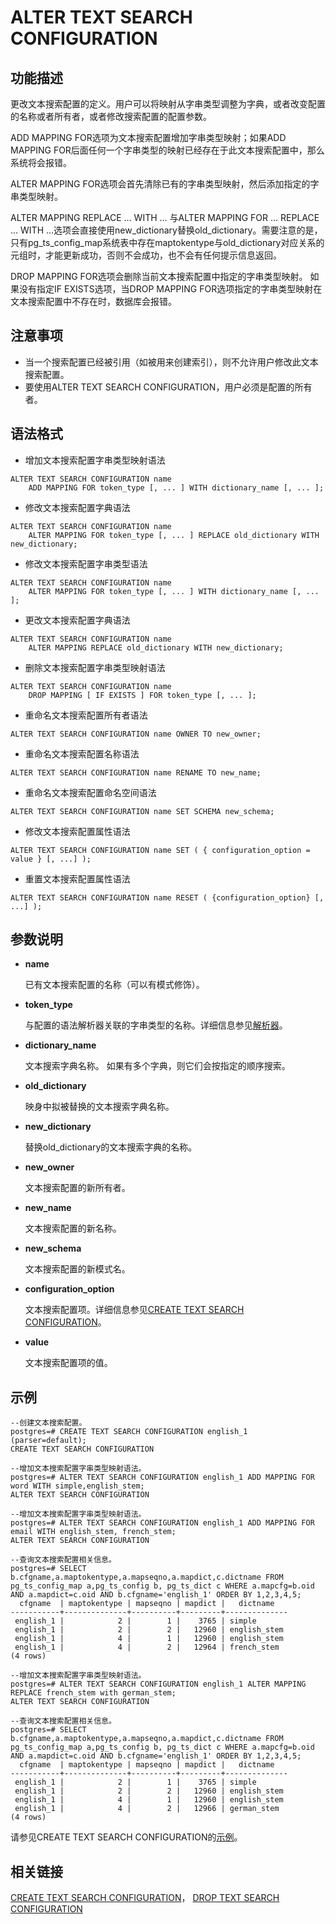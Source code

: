 # ALTER TEXT SEARCH CONFIGURATION<a name="ZH-CN_TOPIC_0242370543"></a>

## 功能描述<a name="zh-cn_topic_0237122079_zh-cn_topic_0059778328_s9adfe253d8074dff8561df762ecd7460"></a>

更改文本搜索配置的定义。用户可以将映射从字串类型调整为字典，或者改变配置的名称或者所有者，或者修改搜索配置的配置参数。

ADD MAPPING FOR选项为文本搜索配置增加字串类型映射；如果ADD MAPPING FOR后面任何一个字串类型的映射已经存在于此文本搜索配置中，那么系统将会报错。

ALTER MAPPING FOR选项会首先清除已有的字串类型映射，然后添加指定的字串类型映射。

ALTER MAPPING REPLACE ... WITH ... 与ALTER MAPPING FOR ... REPLACE ... WITH ...选项会直接使用new\_dictionary替换old\_dictionary。需要注意的是，只有pg\_ts\_config\_map系统表中存在maptokentype与old\_dictionary对应关系的元组时，才能更新成功，否则不会成功，也不会有任何提示信息返回。

DROP MAPPING FOR选项会删除当前文本搜索配置中指定的字串类型映射。 如果没有指定IF EXISTS选项，当DROP MAPPING FOR选项指定的字串类型映射在文本搜索配置中不存在时，数据库会报错。

## 注意事项<a name="zh-cn_topic_0237122079_zh-cn_topic_0059778328_s269e65b549b14fc7b0350b5ff9c25722"></a>

-   当一个搜索配置已经被引用（如被用来创建索引），则不允许用户修改此文本搜索配置。
-   要使用ALTER TEXT SEARCH CONFIGURATION，用户必须是配置的所有者。

## 语法格式<a name="zh-cn_topic_0237122079_zh-cn_topic_0059778328_s4d87827fb0cf409aabcd17379f82b1c3"></a>

-   增加文本搜索配置字串类型映射语法

```
ALTER TEXT SEARCH CONFIGURATION name 
    ADD MAPPING FOR token_type [, ... ] WITH dictionary_name [, ... ];
```

-   修改文本搜索配置字典语法

```
ALTER TEXT SEARCH CONFIGURATION name 
    ALTER MAPPING FOR token_type [, ... ] REPLACE old_dictionary WITH new_dictionary;
```

-   修改文本搜索配置字串类型语法

```
ALTER TEXT SEARCH CONFIGURATION name
    ALTER MAPPING FOR token_type [, ... ] WITH dictionary_name [, ... ];
```

-   更改文本搜索配置字典语法

```
ALTER TEXT SEARCH CONFIGURATION name
    ALTER MAPPING REPLACE old_dictionary WITH new_dictionary;
```

-   删除文本搜索配置字串类型映射语法

```
ALTER TEXT SEARCH CONFIGURATION name
    DROP MAPPING [ IF EXISTS ] FOR token_type [, ... ];
```

-   重命名文本搜索配置所有者语法

```
ALTER TEXT SEARCH CONFIGURATION name OWNER TO new_owner;
```

-   重命名文本搜索配置名称语法

```
ALTER TEXT SEARCH CONFIGURATION name RENAME TO new_name;
```

-   重命名文本搜索配置命名空间语法

```
ALTER TEXT SEARCH CONFIGURATION name SET SCHEMA new_schema;
```

-   修改文本搜索配置属性语法

```
ALTER TEXT SEARCH CONFIGURATION name SET ( { configuration_option = value } [, ...] );
```

-   重置文本搜索配置属性语法

```
ALTER TEXT SEARCH CONFIGURATION name RESET ( {configuration_option} [, ...] );
```

## 参数说明<a name="zh-cn_topic_0237122079_zh-cn_topic_0059778328_sf1c3321032274c75b33ec6927629ba5a"></a>

-   **name**

    已有文本搜索配置的名称（可以有模式修饰）。

-   **token\_type**

    与配置的语法解析器关联的字串类型的名称。详细信息参见[解析器](解析器.md#ZH-CN_TOPIC_0242370496)。

-   **dictionary\_name**

    文本搜索字典名称。 如果有多个字典，则它们会按指定的顺序搜索。

-   **old\_dictionary**

    映身中拟被替换的文本搜索字典名称。

-   **new\_dictionary**

    替换old\_dictionary的文本搜索字典的名称。

-   **new\_owner**

    文本搜索配置的新所有者。

-   **new\_name**

    文本搜索配置的新名称。

-   **new\_schema**

    文本搜索配置的新模式名。

-   **configuration\_option**

    文本搜索配置项。详细信息参见[CREATE TEXT SEARCH CONFIGURATION](CREATE-TEXT-SEARCH-CONFIGURATION.md#ZH-CN_TOPIC_0242370585)。

-   **value**

    文本搜索配置项的值。


## 示例<a name="zh-cn_topic_0237122079_zh-cn_topic_0059778328_s5e2c22ccd01e485788ada368262a3447"></a>

```
--创建文本搜索配置。
postgres=# CREATE TEXT SEARCH CONFIGURATION english_1 (parser=default);
CREATE TEXT SEARCH CONFIGURATION

--增加文本搜索配置字串类型映射语法。
postgres=# ALTER TEXT SEARCH CONFIGURATION english_1 ADD MAPPING FOR word WITH simple,english_stem;
ALTER TEXT SEARCH CONFIGURATION

--增加文本搜索配置字串类型映射语法。
postgres=# ALTER TEXT SEARCH CONFIGURATION english_1 ADD MAPPING FOR email WITH english_stem, french_stem;
ALTER TEXT SEARCH CONFIGURATION

--查询文本搜索配置相关信息。
postgres=# SELECT b.cfgname,a.maptokentype,a.mapseqno,a.mapdict,c.dictname FROM pg_ts_config_map a,pg_ts_config b, pg_ts_dict c WHERE a.mapcfg=b.oid AND a.mapdict=c.oid AND b.cfgname='english_1' ORDER BY 1,2,3,4,5;
  cfgname  | maptokentype | mapseqno | mapdict |   dictname   
-----------+--------------+----------+---------+--------------
 english_1 |            2 |        1 |    3765 | simple
 english_1 |            2 |        2 |   12960 | english_stem
 english_1 |            4 |        1 |   12960 | english_stem
 english_1 |            4 |        2 |   12964 | french_stem
(4 rows)

--增加文本搜索配置字串类型映射语法。
postgres=# ALTER TEXT SEARCH CONFIGURATION english_1 ALTER MAPPING REPLACE french_stem with german_stem;
ALTER TEXT SEARCH CONFIGURATION

--查询文本搜索配置相关信息。
postgres=# SELECT b.cfgname,a.maptokentype,a.mapseqno,a.mapdict,c.dictname FROM pg_ts_config_map a,pg_ts_config b, pg_ts_dict c WHERE a.mapcfg=b.oid AND a.mapdict=c.oid AND b.cfgname='english_1' ORDER BY 1,2,3,4,5;
  cfgname  | maptokentype | mapseqno | mapdict |   dictname   
-----------+--------------+----------+---------+--------------
 english_1 |            2 |        1 |    3765 | simple
 english_1 |            2 |        2 |   12960 | english_stem
 english_1 |            4 |        1 |   12960 | english_stem
 english_1 |            4 |        2 |   12966 | german_stem
(4 rows)
```

请参见CREATE TEXT SEARCH CONFIGURATION的[示例](CREATE-TEXT-SEARCH-CONFIGURATION.md#zh-cn_topic_0237122121_zh-cn_topic_0059777835_sc3a4aef5c0c0420eaf5a2e67097004a2)。

## 相关链接<a name="zh-cn_topic_0237122079_zh-cn_topic_0059778328_sb5eacaaa1ba74a8abb0193ac98c34512"></a>

[CREATE TEXT SEARCH CONFIGURATION](CREATE-TEXT-SEARCH-CONFIGURATION.md#ZH-CN_TOPIC_0242370585)，  [DROP TEXT SEARCH CONFIGURATION](DROP-TEXT-SEARCH-CONFIGURATION.md#ZH-CN_TOPIC_0242370618)

